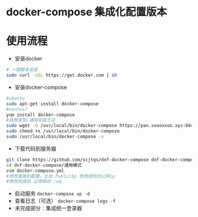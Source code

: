 # docker-compose 集成化配置版本

# 使用流程

+ 安装docker
```bash
# 一键脚本安装
sudo curl -sSL https://get.docker.com | sh
```
+ 安装docker-compose
```bash
#ubuntu
sudo apt-get install docker-compose
#centos7
yum install docker-compose
#其他类型/通用安装方法
sudo wget -O /usr/local/bin/docker-compose https://pan.xxooxxoo.xyz:8444/f/cbd9947cafe14e369977/?dl=1
sudo chmod +x /usr/local/bin/docker-compose
sudo /usr/local/bin/docker-compose -v

```
+ 下载代码到服务器
```bash
git clone https://github.com/scjtqs/dnf-docker-compose dnf-docker-compose
cd dnf-docker-compose/通用模式
vim docker-compose.yml
#修改里面的配置，比如 PublicIp 修改成你的公网ip
#修改完成后 记得保存 :wq
```
+ 启动服务 `docker-compose up -d`
+ 查看日志（可选） `docker-compose logs -f`
+ 未完成部分：集成统一登录器